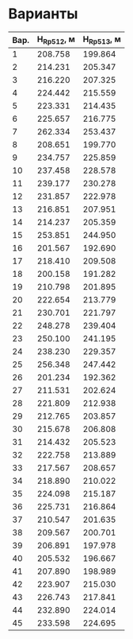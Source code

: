 # Варианты

| Вар. | H<sub>Rp512</sub>, м | H<sub>Rp513</sub>, м | 
| ---- | -------------------- | -------------------- | 
| 1    | 208.758              | 199.864              | 
| 2    | 214.231              | 205.347              | 
| 3    | 216.220              | 207.325              | 
| 4    | 224.442              | 215.559              | 
| 5    | 223.331              | 214.435              | 
| 6    | 225.657              | 216.775              | 
| 7    | 262.334              | 253.437              | 
| 8    | 208.651              | 199.770              | 
| 9    | 234.757              | 225.859              | 
| 10   | 237.458              | 228.578              | 
| 11   | 239.177              | 230.278              | 
| 12   | 231.857              | 222.978              | 
| 13   | 216.851              | 207.951              | 
| 14   | 214.237              | 205.359              | 
| 15   | 253.851              | 244.950              | 
| 16   | 201.567              | 192.690              | 
| 17   | 218.410              | 209.508              | 
| 18   | 200.158              | 191.282              | 
| 19   | 210.798              | 201.895              | 
| 20   | 222.654              | 213.779              | 
| 21   | 230.701              | 221.797              | 
| 22   | 248.278              | 239.404              | 
| 23   | 250.100              | 241.195              | 
| 24   | 238.230              | 229.357              | 
| 25   | 256.348              | 247.442              | 
| 26   | 201.234              | 192.362              | 
| 27   | 211.531              | 202.624              | 
| 28   | 221.809              | 212.938              | 
| 29   | 212.765              | 203.857              | 
| 30   | 215.678              | 206.808              | 
| 31   | 214.432              | 205.523              | 
| 32   | 222.758              | 213.889              | 
| 33   | 217.567              | 208.657              | 
| 34   | 218.890              | 210.022              | 
| 35   | 224.098              | 215.187              | 
| 36   | 225.731              | 216.864              | 
| 37   | 210.547              | 201.635              | 
| 38   | 209.567              | 200.701              | 
| 39   | 206.891              | 197.978              | 
| 40   | 205.532              | 196.667              | 
| 41   | 207.890              | 198.989              | 
| 42   | 223.907              | 215.030              | 
| 43   | 226.743              | 217.841              | 
| 44   | 232.890              | 224.014              | 
| 45   | 233.598              | 224.695              | 
